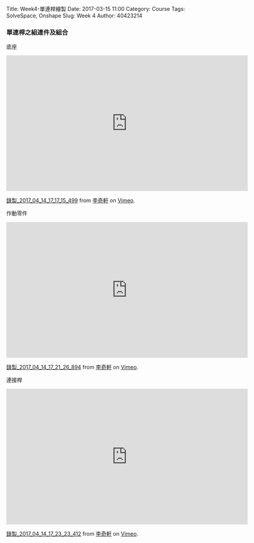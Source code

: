 Title: Week4-單連桿繪製
Date: 2017-03-15 11:00
Category: Course
Tags: SolveSpace, Onshape
Slug: Week 4
Author: 40423214

<h3>單連桿之組連件及組合</h3>

<p>底座<p>
<iframe src="https://player.vimeo.com/video/213205775" width="640" height="360" frameborder="0" webkitallowfullscreen mozallowfullscreen allowfullscreen></iframe>
<p><a href="https://vimeo.com/213205775">錄製_2017_04_14_17_17_15_499</a> from <a href="https://vimeo.com/user47858237">李奇軒</a> on <a href="https://vimeo.com">Vimeo</a>.</p>

<p>作動零件<p>
<iframe src="https://player.vimeo.com/video/213205779" width="640" height="360" frameborder="0" webkitallowfullscreen mozallowfullscreen allowfullscreen></iframe>
<p><a href="https://vimeo.com/213205779">錄製_2017_04_14_17_21_26_894</a> from <a href="https://vimeo.com/user47858237">李奇軒</a> on <a href="https://vimeo.com">Vimeo</a>.</p>

<p>連接桿<p>
<iframe src="https://player.vimeo.com/video/213205786" width="640" height="360" frameborder="0" webkitallowfullscreen mozallowfullscreen allowfullscreen></iframe>
<p><a href="https://vimeo.com/213205786">錄製_2017_04_14_17_23_23_412</a> from <a href="https://vimeo.com/user47858237">李奇軒</a> on <a href="https://vimeo.com">Vimeo</a>.</p>